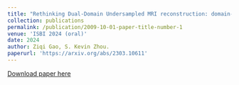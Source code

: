 ```yaml
---
title: "Rethinking Dual-Domain Undersampled MRI reconstruction: domain-specific design from the perspective of the receptive field"
collection: publications
permalink: /publication/2009-10-01-paper-title-number-1
venue: 'ISBI 2024 (oral)'
date: 2024
author: Ziqi Gao, S. Kevin Zhou.
paperurl: 'https://arxiv.org/abs/2303.10611'
---
```


[Download paper here](https://arxiv.org/abs/2303.10611)

